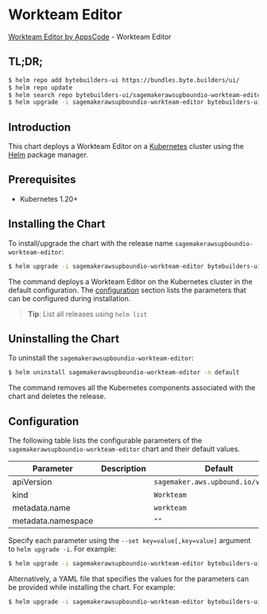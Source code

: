# Workteam Editor

[Workteam Editor by AppsCode](https://byte.builders) - Workteam Editor

## TL;DR;

```bash
$ helm repo add bytebuilders-ui https://bundles.byte.builders/ui/
$ helm repo update
$ helm search repo bytebuilders-ui/sagemakerawsupboundio-workteam-editor --version=v0.4.18
$ helm upgrade -i sagemakerawsupboundio-workteam-editor bytebuilders-ui/sagemakerawsupboundio-workteam-editor -n default --create-namespace --version=v0.4.18
```

## Introduction

This chart deploys a Workteam Editor on a [Kubernetes](http://kubernetes.io) cluster using the [Helm](https://helm.sh) package manager.

## Prerequisites

- Kubernetes 1.20+

## Installing the Chart

To install/upgrade the chart with the release name `sagemakerawsupboundio-workteam-editor`:

```bash
$ helm upgrade -i sagemakerawsupboundio-workteam-editor bytebuilders-ui/sagemakerawsupboundio-workteam-editor -n default --create-namespace --version=v0.4.18
```

The command deploys a Workteam Editor on the Kubernetes cluster in the default configuration. The [configuration](#configuration) section lists the parameters that can be configured during installation.

> **Tip**: List all releases using `helm list`

## Uninstalling the Chart

To uninstall the `sagemakerawsupboundio-workteam-editor`:

```bash
$ helm uninstall sagemakerawsupboundio-workteam-editor -n default
```

The command removes all the Kubernetes components associated with the chart and deletes the release.

## Configuration

The following table lists the configurable parameters of the `sagemakerawsupboundio-workteam-editor` chart and their default values.

|     Parameter      | Description |                    Default                    |
|--------------------|-------------|-----------------------------------------------|
| apiVersion         |             | <code>sagemaker.aws.upbound.io/v1beta1</code> |
| kind               |             | <code>Workteam</code>                         |
| metadata.name      |             | <code>workteam</code>                         |
| metadata.namespace |             | <code>""</code>                               |


Specify each parameter using the `--set key=value[,key=value]` argument to `helm upgrade -i`. For example:

```bash
$ helm upgrade -i sagemakerawsupboundio-workteam-editor bytebuilders-ui/sagemakerawsupboundio-workteam-editor -n default --create-namespace --version=v0.4.18 --set apiVersion=sagemaker.aws.upbound.io/v1beta1
```

Alternatively, a YAML file that specifies the values for the parameters can be provided while
installing the chart. For example:

```bash
$ helm upgrade -i sagemakerawsupboundio-workteam-editor bytebuilders-ui/sagemakerawsupboundio-workteam-editor -n default --create-namespace --version=v0.4.18 --values values.yaml
```
